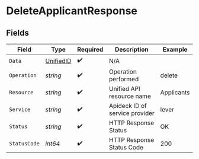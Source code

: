 # DeleteApplicantResponse


## Fields

| Field                                         | Type                                          | Required                                      | Description                                   | Example                                       |
| --------------------------------------------- | --------------------------------------------- | --------------------------------------------- | --------------------------------------------- | --------------------------------------------- |
| `Data`                                        | [UnifiedID](../../models/shared/unifiedid.md) | :heavy_check_mark:                            | N/A                                           |                                               |
| `Operation`                                   | *string*                                      | :heavy_check_mark:                            | Operation performed                           | delete                                        |
| `Resource`                                    | *string*                                      | :heavy_check_mark:                            | Unified API resource name                     | Applicants                                    |
| `Service`                                     | *string*                                      | :heavy_check_mark:                            | Apideck ID of service provider                | lever                                         |
| `Status`                                      | *string*                                      | :heavy_check_mark:                            | HTTP Response Status                          | OK                                            |
| `StatusCode`                                  | *int64*                                       | :heavy_check_mark:                            | HTTP Response Status Code                     | 200                                           |